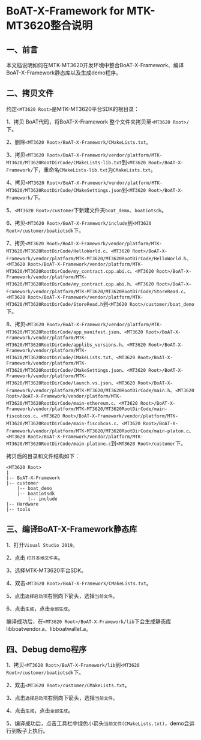 # BoAT-X-Framework for MTK-MT3620整合说明


## 一、前言

本文档说明如何在MTK-MT3620开发环境中整合BoAT-X-Framework、编译BoAT-X-Framework静态库以及生成demo程序。


## 二、拷贝文件

约定`<MT3620 Root>`是MTK-MT3620平台SDK的根目录：

1、拷贝 BoAT代码，将BoAT-X-Framework 整个文件夹拷贝至`<MT3620 Root>/`下。

2、删除`<MT3620 Root>/BoAT-X-Framework/CMakeLists.txt`。

3、拷贝`<MT3620 Root>/BoAT-X-Framework/vendor/platform/MTK-MT3620/MT3620RootDirCode/CMakeLists-lib.txt`到`<MT3620 Root>/BoAT-X-Framework/`下，重命名`CMakeLists-lib.txt`为`CMakeLists.txt`。

4、拷贝`<MT3620 Root>/BoAT-X-Framework/vendor/platform/MTK-MT3620/MT3620RootDirCode/CMakeSettings.json`到`<MT3620 Root>/BoAT-X-Framework/`下。

5、`<MT3620 Root>/customer`下新建文件夹`boat_demo`、`boatiotsdk`。

6、拷贝`<MT3620 Root>/BoAT-X-Framework/include`到`<MT3620 Root>/customer/boatiotsdk`下。

7、拷贝`<MT3620 Root>/BoAT-X-Framework/vendor/platform/MTK-MT3620/MT3620RootDirCode/HelloWorld.c`、`<MT3620 Root>/BoAT-X-Framework/vendor/platform/MTK-MT3620/MT3620RootDirCode/HelloWorld.h`、`<MT3620 Root>/BoAT-X-Framework/vendor/platform/MTK-MT3620/MT3620RootDirCode/my_contract.cpp.abi.c`、`<MT3620 Root>/BoAT-X-Framework/vendor/platform/MTK-MT3620/MT3620RootDirCode/my_contract.cpp.abi.h`、`<MT3620 Root>/BoAT-X-Framework/vendor/platform/MTK-MT3620/MT3620RootDirCode/StoreRead.c`、`<MT3620 Root>/BoAT-X-Framework/vendor/platform/MTK-MT3620/MT3620RootDirCode/StoreRead.h`到`<MT3620 Root>/customer/boat_demo`下。

8、拷贝`<MT3620 Root>/BoAT-X-Framework/vendor/platform/MTK-MT3620/MT3620RootDirCode/app_manifest.json`、`<MT3620 Root>/BoAT-X-Framework/vendor/platform/MTK-MT3620/MT3620RootDirCode/applibs_versions.h`、`<MT3620 Root>/BoAT-X-Framework/vendor/platform/MTK-MT3620/MT3620RootDirCode/CMakeLists.txt`、`<MT3620 Root>/BoAT-X-Framework/vendor/platform/MTK-MT3620/MT3620RootDirCode/CMakeSettings.json`、`<MT3620 Root>/BoAT-X-Framework/vendor/platform/MTK-MT3620/MT3620RootDirCode/launch.vs.json`、`<MT3620 Root>/BoAT-X-Framework/vendor/platform/MTK-MT3620/MT3620RootDirCode/main.h`、`<MT3620 Root>/BoAT-X-Framework/vendor/platform/MTK-MT3620/MT3620RootDirCode/main-ethereum.c`、`<MT3620 Root>/BoAT-X-Framework/vendor/platform/MTK-MT3620/MT3620RootDirCode/main-fiscobcos.c`、`<MT3620 Root>/BoAT-X-Framework/vendor/platform/MTK-MT3620/MT3620RootDirCode/main-fiscobcos.c`、`<MT3620 Root>/BoAT-X-Framework/vendor/platform/MTK-MT3620/MT3620RootDirCode/main-platon.c`、`<MT3620 Root>/BoAT-X-Framework/vendor/platform/MTK-MT3620/MT3620RootDirCode/main-platone.c`到`<MT3620 Root>/customer`下。

拷贝后的目录和文件结构如下：
```
<MT3620 Root>
|
|-- BoAT-X-Framework
|-- customer
    |-- boat_demo
    |-- boatiotsdk
        |-- include
|-- Hardware
|-- tools
```


## 三、编译BoAT-X-Framework静态库

1、打开`Visual Studio 2019`。

2、点击 `打开本地文件夹`。

3、选择MTK-MT3620平台SDK。

4、双击`<MT3620 Root>/BoAT-X-Framework/CMakeLists.txt`。

5、点击`选择启动项`右侧向下箭头，选择`当前文件`。

6、点击`生成`，点击`全部生成`。

   编译成功后，在`<MT3620 Root>/BoAT-X-Framework/lib`下会生成静态库libboatvendor.a、libboatwallet.a。
   

## 四、Debug demo程序

1、拷贝`<MT3620 Root>/BoAT-X-Framework/lib`到`<MT3620 Root>/customer/boatiotsdk`下。

2、双击`<MT3620 Root>/customer/CMakeLists.txt`。

3、点击`选择启动项`右侧向下箭头，选择`当前文件`。

4、点击`生成`，点击`全部生成`。

5、编译成功后，点击工具栏中绿色小箭头`当前文件(CMakeLists.txt)`，demo会运行到板子上执行。
